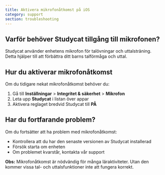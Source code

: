 ```yaml
---
title: Aktivera mikrofonåtkomst på iOS
category: support 
section: troubleshooting
---
```

## Varför behöver Studycat tillgång till mikrofonen?

Studycat använder enhetens mikrofon för talövningar och uttalsträning. Detta hjälper till att förbättra ditt barns talförmåga och uttal.

## Hur du aktiverar mikrofonåtkomst

Om du tidigare nekat mikrofonåtkomst behöver du:

1. Gå till **Inställningar** > **Integritet & säkerhet** > **Mikrofon**
2. Leta upp **Studycat** i listan över appar
3. Aktivera reglaget bredvid Studycat till **PÅ**

## Har du fortfarande problem?

Om du fortsätter att ha problem med mikrofonåtkomst:

* Kontrollera att du har den senaste versionen av Studycat installerad
* Försök starta om enheten
* Om problemet kvarstår, kontakta vår support

**Obs:** Mikrofonåtkomst är nödvändig för många läraktiviteter. Utan den kommer vissa tal- och uttalsfunktioner inte att fungera korrekt.
